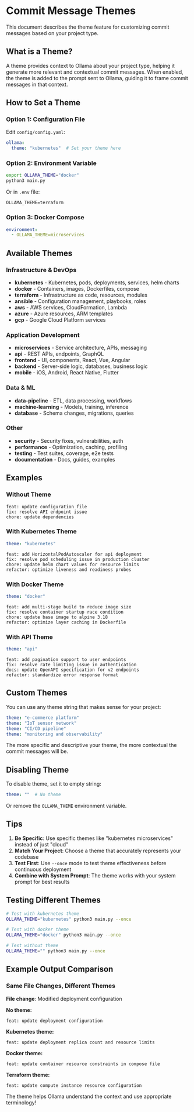 # Commit Message Themes

This document describes the theme feature for customizing commit messages based on your project type.

## What is a Theme?

A theme provides context to Ollama about your project type, helping it generate more relevant and contextual commit messages. When enabled, the theme is added to the prompt sent to Ollama, guiding it to frame commit messages in that context.

## How to Set a Theme

### Option 1: Configuration File

Edit `config/config.yaml`:

```yaml
ollama:
  theme: "kubernetes"  # Set your theme here
```

### Option 2: Environment Variable

```bash
export OLLAMA_THEME="docker"
python3 main.py
```

Or in `.env` file:
```
OLLAMA_THEME=terraform
```

### Option 3: Docker Compose

```yaml
environment:
  - OLLAMA_THEME=microservices
```

## Available Themes

### Infrastructure & DevOps
- **kubernetes** - Kubernetes, pods, deployments, services, helm charts
- **docker** - Containers, images, Dockerfiles, compose
- **terraform** - Infrastructure as code, resources, modules
- **ansible** - Configuration management, playbooks, roles
- **aws** - AWS services, CloudFormation, Lambda
- **azure** - Azure resources, ARM templates
- **gcp** - Google Cloud Platform services

### Application Development
- **microservices** - Service architecture, APIs, messaging
- **api** - REST APIs, endpoints, GraphQL
- **frontend** - UI, components, React, Vue, Angular
- **backend** - Server-side logic, databases, business logic
- **mobile** - iOS, Android, React Native, Flutter

### Data & ML
- **data-pipeline** - ETL, data processing, workflows
- **machine-learning** - Models, training, inference
- **database** - Schema changes, migrations, queries

### Other
- **security** - Security fixes, vulnerabilities, auth
- **performance** - Optimization, caching, profiling
- **testing** - Test suites, coverage, e2e tests
- **documentation** - Docs, guides, examples

## Examples

### Without Theme
```
feat: update configuration file
fix: resolve API endpoint issue
chore: update dependencies
```

### With Kubernetes Theme
```yaml
theme: "kubernetes"
```
```
feat: add HorizontalPodAutoscaler for api deployment
fix: resolve pod scheduling issue in production cluster
chore: update helm chart values for resource limits
refactor: optimize liveness and readiness probes
```

### With Docker Theme
```yaml
theme: "docker"
```
```
feat: add multi-stage build to reduce image size
fix: resolve container startup race condition
chore: update base image to alpine 3.18
refactor: optimize layer caching in Dockerfile
```

### With API Theme
```yaml
theme: "api"
```
```
feat: add pagination support to user endpoints
fix: resolve rate limiting issue in authentication
docs: update OpenAPI specification for v2 endpoints
refactor: standardize error response format
```

## Custom Themes

You can use any theme string that makes sense for your project:

```yaml
theme: "e-commerce platform"
theme: "IoT sensor network"
theme: "CI/CD pipeline"
theme: "monitoring and observability"
```

The more specific and descriptive your theme, the more contextual the commit messages will be.

## Disabling Theme

To disable theme, set it to empty string:

```yaml
theme: ""  # No theme
```

Or remove the `OLLAMA_THEME` environment variable.

## Tips

1. **Be Specific**: Use specific themes like "kubernetes microservices" instead of just "cloud"
2. **Match Your Project**: Choose a theme that accurately represents your codebase
3. **Test First**: Use `--once` mode to test theme effectiveness before continuous deployment
4. **Combine with System Prompt**: The theme works with your system prompt for best results

## Testing Different Themes

```bash
# Test with kubernetes theme
OLLAMA_THEME="kubernetes" python3 main.py --once

# Test with docker theme
OLLAMA_THEME="docker" python3 main.py --once

# Test without theme
OLLAMA_THEME="" python3 main.py --once
```

## Example Output Comparison

### Same File Changes, Different Themes

**File change**: Modified deployment configuration

**No theme:**
```
feat: update deployment configuration
```

**Kubernetes theme:**
```
feat: update deployment replica count and resource limits
```

**Docker theme:**
```
feat: update container resource constraints in compose file
```

**Terraform theme:**
```
feat: update compute instance resource configuration
```

The theme helps Ollama understand the context and use appropriate terminology!
